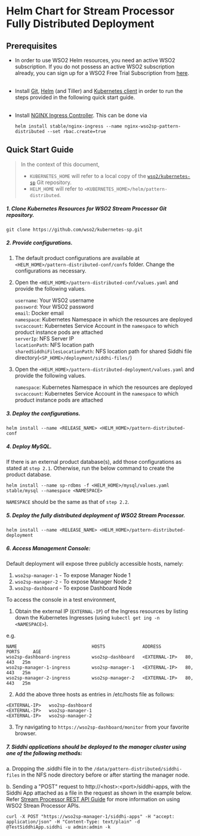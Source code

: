 # Helm Chart for Stream Processor Fully Distributed Deployment

## Prerequisites

* In order to use WSO2 Helm resources, you need an active WSO2 subscription. If you do not possess an active WSO2
  subscription already, you can sign up for a WSO2 Free Trial Subscription from [here](https://wso2.com/free-trial-subscription).<br><br>

* Install [Git](https://git-scm.com/book/en/v2/Getting-Started-Installing-Git), [Helm](https://github.com/kubernetes/helm/blob/master/docs/install.md)
(and Tiller) and [Kubernetes client](https://kubernetes.io/docs/tasks/tools/install-kubectl/) in order to run the 
steps provided in the following quick start guide.<br><br>

* Install [NGINX Ingress Controller](https://kubernetes.github.io/ingress-nginx/deploy/). This can be done via
 
  ```
  helm install stable/nginx-ingress --name nginx-wso2sp-pattern-distributed --set rbac.create=true
  ```
  
## Quick Start Guide

>In the context of this document, <br>
>* `KUBERNETES_HOME` will refer to a local copy of the [`wso2/kubernetes-sp`](https://github.com/wso2/kubernetes-sp/)
Git repository. <br>
>* `HELM_HOME` will refer to `<KUBERNETES_HOME>/helm/pattern-distributed`. <br>

##### 1. Clone Kubernetes Resources for WSO2 Stream Processor Git repository.

```
git clone https://github.com/wso2/kubernetes-sp.git
```

##### 2. Provide configurations.

1. The default product configurations are available at `<HELM_HOME>/pattern-distributed-conf/confs` folder. Change the 
configurations as necessary.

2. Open the `<HELM_HOME>/pattern-distributed-conf/values.yaml` and provide the following values.

    `username`: Your WSO2 username<br>
    `password`: Your WSO2 password<br>
    `email`: Docker email<br>
    `namespace`: Kubernetes Namespace in which the resources are deployed<br>
    `svcaccount`: Kubernetes Service Account in the `namespace` to which product instance pods are attached<br>
    `serverIp`: NFS Server IP<br>
    `locationPath`: NFS location path<br>
    `sharedSiddhiFilesLocationPath`: NFS location path for shared Siddhi file directory(`<SP_HOME>/deployment/siddhi-files/`)<br> 
   
3. Open the `<HELM_HOME>/pattern-distributed-deployment/values.yaml` and provide the following values.

    `namespace`: Kubernetes Namespace in which the resources are deployed<br>
    `svcaccount`: Kubernetes Service Account in the `namespace` to which product instance pods are attached<br>
    
##### 3. Deploy the configurations.

```
helm install --name <RELEASE_NAME> <HELM_HOME>/pattern-distributed-conf
```

##### 4. Deploy MySQL.

If there is an external product database(s), add those configurations as stated at `step 2.1`. Otherwise, run the below
command to create the product database.
 
```
helm install --name sp-rdbms -f <HELM_HOME>/mysql/values.yaml 
stable/mysql --namespace <NAMESPACE>
```

`NAMESPACE` should be the same as that of `step 2.2`.

##### 5. Deploy the fully distributed deployment of WSO2 Stream Processor.

```
helm install --name <RELEASE_NAME> <HELM_HOME>/pattern-distributed-deployment
```

##### 6. Access Management Console:

Default deployment will expose three publicly accessible hosts, namely:<br>

1. `wso2sp-manager-1` - To expose Manager Node 1 <br>
2. `wso2sp-manager-2` - To expose Manager Node 2 <br>
3. `wso2sp-dashboard` - To expose Dashboard Node <br>


To access the console in a test environment,

1. Obtain the external IP (`EXTERNAL-IP`) of the Ingress resources by listing down the Kubernetes Ingresses (using `kubectl get ing -n <NAMESPACE>`).

e.g.

```
NAME                            HOSTS              ADDRESS         PORTS     AGE
wso2sp-dashboard-ingress        wso2sp-dashboard   <EXTERNAL-IP>   80, 443   25m
wso2sp-manager-1-ingress        wso2sp-manager-1   <EXTERNAL-IP>   80, 443   25m
wso2sp-manager-2-ingress        wso2sp-manager-2   <EXTERNAL-IP>   80, 443   25m
```

2. Add the above three hosts as entries in /etc/hosts file as follows:

```
<EXTERNAL-IP>	wso2sp-dashboard
<EXTERNAL-IP>	wso2sp-manager-1
<EXTERNAL-IP>	wso2sp-manager-2
```

3. Try navigating to `https://wso2sp-dashboard/monitor` from your favorite browser.

##### 7. Siddhi applications should be deployed to the manager cluster using one of the following methods:

a. Dropping the .siddhi file in to the `/data/pattern-distributed/siddhi-files` in the NFS node directory before or after starting the manager node.

b. Sending a "POST" request to http://\<host\>:\<port\>/siddhi-apps, with the Siddhi App attached as a file in the request as shown in the example below.
Refer [Stream Processor REST API Guide](https://docs.wso2.com/display/SP420/Stream+Processor+REST+API+Guide) for more information on using WSO2 Strean Processor APIs.

```
curl -X POST "https://wso2sp-manager-1/siddhi-apps" -H "accept: application/json" -H "Content-Type: text/plain" -d @TestSiddhiApp.siddhi -u admin:admin -k
```
